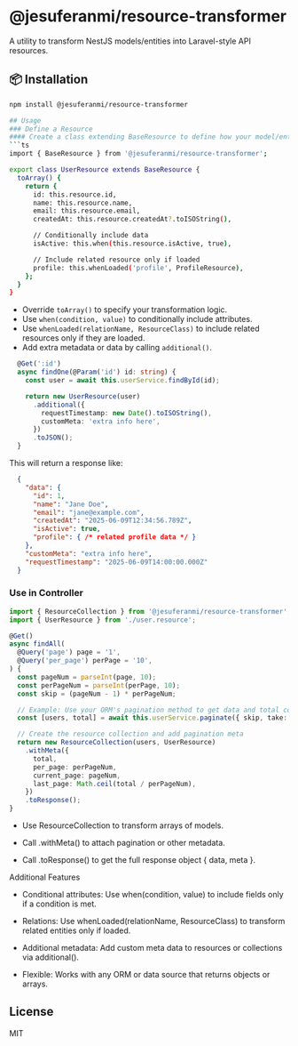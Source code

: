 # @jesuferanmi/resource-transformer

A utility to transform NestJS models/entities into Laravel-style API resources.

## 📦 Installation

```bash
npm install @jesuferanmi/resource-transformer

## Usage
### Define a Resource
#### Create a class extending BaseResource to define how your model/entity should be transformed:
```ts
import { BaseResource } from '@jesuferanmi/resource-transformer';

export class UserResource extends BaseResource {
  toArray() {
    return {
      id: this.resource.id,
      name: this.resource.name,
      email: this.resource.email,
      createdAt: this.resource.createdAt?.toISOString(),

      // Conditionally include data
      isActive: this.when(this.resource.isActive, true),

      // Include related resource only if loaded
      profile: this.whenLoaded('profile', ProfileResource),
    };
  }
}
```
- Override `toArray()` to specify your transformation logic.
- Use `when(condition, value)` to conditionally include attributes.
- Use `whenLoaded(relationName, ResourceClass)` to include related resources only if they are loaded.
- Add extra metadata or data by calling `additional()`.

```ts
  @Get(':id')
  async findOne(@Param('id') id: string) {
    const user = await this.userService.findById(id);

    return new UserResource(user)
      .additional({ 
        requestTimestamp: new Date().toISOString(),
        customMeta: 'extra info here',
      })
      .toJSON();
  }
```
This will return a response like:

```json
  {
    "data": {
      "id": 1,
      "name": "Jane Doe",
      "email": "jane@example.com",
      "createdAt": "2025-06-09T12:34:56.789Z",
      "isActive": true,
      "profile": { /* related profile data */ }
    },
    "customMeta": "extra info here",
    "requestTimestamp": "2025-06-09T14:00:00.000Z"
  }
```

### Use in Controller
```ts
import { ResourceCollection } from '@jesuferanmi/resource-transformer';
import { UserResource } from './user.resource';

@Get()
async findAll(
  @Query('page') page = '1',
  @Query('per_page') perPage = '10',
) {
  const pageNum = parseInt(page, 10);
  const perPageNum = parseInt(perPage, 10);
  const skip = (pageNum - 1) * perPageNum;

  // Example: Use your ORM's pagination method to get data and total count
  const [users, total] = await this.userService.paginate({ skip, take: perPageNum });

  // Create the resource collection and add pagination meta
  return new ResourceCollection(users, UserResource)
    .withMeta({
      total,
      per_page: perPageNum,
      current_page: pageNum,
      last_page: Math.ceil(total / perPageNum),
    })
    .toResponse();
}
```
- Use ResourceCollection to transform arrays of models.

- Call .withMeta() to attach pagination or other metadata.

- Call .toResponse() to get the full response object { data, meta }.

Additional Features
  - Conditional attributes: Use when(condition, value) to include fields only if a condition is met.

  - Relations: Use whenLoaded(relationName, ResourceClass) to transform related entities only if loaded.

  - Additional metadata: Add custom meta data to resources or collections via additional().

  - Flexible: Works with any ORM or data source that returns objects or arrays.

## License
MIT

